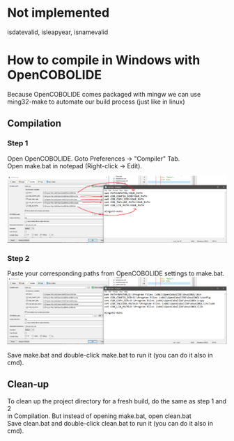 # Not implemented
isdatevalid, isleapyear, isnamevalid

# How to compile in Windows with OpenCOBOLIDE
Because OpenCOBOLIDE comes packaged with mingw
we can use ming32-make to automate our build process
(just like in linux)

## Compilation
### Step 1
Open OpenCOBOLIDE. Goto Preferences -> "Compiler" Tab.  
Open make.bat in notepad (Right-click -> Edit).

![step 1](https://github.com/jjsam07/Library-System/blob/main/images/step1.png)
### Step 2
Paste your corresponding paths from OpenCOBOLIDE settings to make.bat.
![step 2](https://github.com/jjsam07/Library-System/blob/main/images/step2.png)

Save make.bat and double-click make.bat to run it (you can do it also in cmd).

## Clean-up

To clean up the project directory for a fresh build, do the same as step 1 and 2  
in Compilation. But instead of opening make.bat, open clean.bat  
Save clean.bat and double-click clean.bat to run it (you can do it also in cmd).